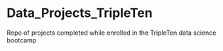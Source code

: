 # Data_Projects_TripleTen
Repo of projects completed while enrolled in the TripleTen data science bootcamp
